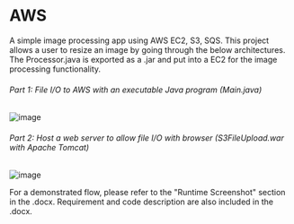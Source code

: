 # AWS
A simple image processing app using AWS EC2, S3, SQS. This project allows a user to resize an image by going through the below architectures. The Processor.java is exported as a .jar and put into a EC2 for the image processing functionality.

###### Part 1: File I/O to AWS with an executable Java program (Main.java)
![image](https://github.com/Benny-Chung/AWS/assets/78866329/8edbfd21-a6e9-4d00-96ba-5526f30ca496)

###### Part 2: Host a web server to allow file I/O with browser (S3FileUpload.war with Apache Tomcat)
![image](https://github.com/Benny-Chung/AWS/assets/78866329/7ca77594-aea4-49f2-9f46-8a8470673ab7)

For a demonstrated flow, please refer to the "Runtime Screenshot" section in the .docx. Requirement and code description are also included in the .docx.
